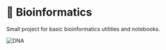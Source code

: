 # 🧬 Bioinformatics

Small project for basic bioinformatics utilities and notebooks.

![DNA](https://www.basicknowledge101.com/categories/images/DNA_RNA.png)
